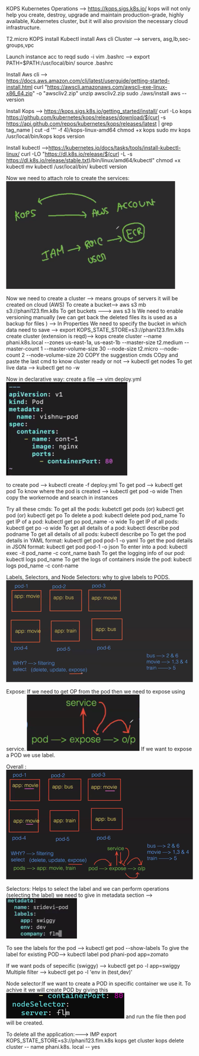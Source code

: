 KOPS Kubernetes Operations --> https://kops.sigs.k8s.io/
kops will not only help you create, destroy, upgrade and maintain production-grade, highly available, Kubernetes cluster, but it will also provision the necessary cloud infrastructure.


T2.micro
KOPS install
Kubectl install
Aws cli
Cluster --> servers, asg,lb,sec-groups,vpc

Launch instance acc to reqd
sudo -i
vim .bashrc --> export PATH=$PATH:/usr/local/bin/
source .bashrc

Install Aws cli --> https://docs.aws.amazon.com/cli/latest/userguide/getting-started-install.html
curl "https://awscli.amazonaws.com/awscli-exe-linux-x86_64.zip" -o "awscliv2.zip"
unzip awscliv2.zip
sudo ./aws/install
aws --version

Install Kops --> https://kops.sigs.k8s.io/getting_started/install/
curl -Lo kops https://github.com/kubernetes/kops/releases/download/$(curl -s https://api.github.com/repos/kubernetes/kops/releases/latest | grep tag_name | cut -d '"' -f 4)/kops-linux-amd64
chmod +x kops
sudo mv kops /usr/local/bin/kops
kops version

Install kubectl -->https://kubernetes.io/docs/tasks/tools/install-kubectl-linux/
   curl -LO "https://dl.k8s.io/release/$(curl -L -s https://dl.k8s.io/release/stable.txt)/bin/linux/amd64/kubectl"
chmod +x kubectl
mv kubectl /usr/local/bin/
kubectl version

Now we need to attach role to create the services:
![alt text](image-1.png)

Now we need to create a cluster --> means groups of servers it will be created on cloud (AWS)
To create a bucket--> aws s3 mb s3://phani123.flm.k8s
To get buckets ---> aws s3 ls
We need to enable versioning manually (we can get back the deleted files its is used as a backup for files ) --> In Properties
We need to specify the bucket in which data need to save --> export KOPS_STATE_STORE=s3://phani123.flm.k8s
create cluster (extension is reqd)--> kops create cluster --name phani.k8s.local --zones us-east-1a, us-east-1b --master-size t2.medium --master-count 1 --master-volume-size 30 --node-size t2.micro --node-count 2 --node-volume-size 20
COPY the suggestion cmds
COpy and paste the last cmd
to know cluster ready or not --> kubectl get nodes
To get live data --> kubectl get no -w



Now in declarative way:
create a file --> vim deploy.yml
![alt text](image.png)

to create pod --> kubectl create -f deploy.yml
To get pod --> kubectl get pod
To know where the pod is created --> kubectl get pod -o wide
Then copy the workernode and search in instances

Try all these cmds:
 To get all the pods: kubetctl get pods (or) kubectl get pod (or) kubectl get po
 To delete a pod: kubectl delete pod pod_name
 To get IP of a pod: kubectl get po pod_name -o wide
 To get IP of all pods: kubectl get po -o wide
 To get all details of a pod: kubectl describe pod podname
 To get all details of all pods: kubectl describe po
 To get the pod details in YAML format: kubectl get pod pod-1 -o yaml
 To get the pod details in JSON format: kubectl get pod pod-1 -o json
 To enter into a pod: kubectl exec -it pod_name -c cont_name bash
 To get the logging info of our pod: kubectl logs pod_name
 To get the logs of containers inside the pod: kubectl logs pod_name -c cont-name




Labels, Selectors, and Node Selectors:
why to give labels to PODS. 
![alt text](image-2.png)

Expose: If we need to get OP from the pod then we need to expose using service.
![alt text](image-3.png)
If we want to expose a POD we use label. 

Overall :
![alt text](image-4.png)

Selectors: Helps to select the label and we can perform operations (selecting the label) 
we need to give in  metadata section -->
![alt text](image-5.png)

To see the labels for the pod --> kubectl get pod --show-labels
To give the label for existing POD--> kubectl label pod phani-pod app=zomato

If we want pods of sepecific (swiggy) --> kubectl get po -l app=swiggy
Multiple filter --> kubectl get po -l 'env in (test,dev)'

Node selector:If we want to create a POD in specific container we use it.
To achive it we will create POD by giving this
![alt text](image-6.png)
and run the file then pod will be created.


To delete all the application:---> IMP
export KOPS_STATE_STORE=s3://phani123.flm.k8s
kops get cluster
kops delete cluster -- name phani.k8s. local -- yes